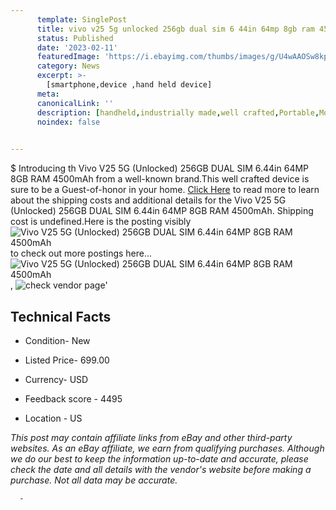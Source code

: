 ```yaml
---
      template: SinglePost
      title: vivo v25 5g unlocked 256gb dual sim 6 44in 64mp 8gb ram 4500mah
      status: Published
      date: '2023-02-11'
      featuredImage: 'https://i.ebayimg.com/thumbs/images/g/U4wAAOSw8kpjdQee/s-l225.jpg'
      category: News
      excerpt: >-
        [smartphone,device ,hand held device]
      meta:
      canonicalLink: ''
      description: [handheld,industrially made,well crafted,Portable,Mobile,Compact,Convenient,Lightweight,Maneuverable,Man-portable,Miniature,Carriable,Hand-held,Light,Holdable,Transportable,Mobile device,Pocket-sized,On-the-go,Wireless,Cordless,Compact size,Convenient size, smartphone,device ,hand held device]
      noindex: false
      

---
```

$
      Introducing th Vivo V25 5G (Unlocked) 256GB DUAL SIM 6.44in 64MP 8GB RAM 4500mAh from a well-known brand.This well crafted device  is sure to be a Guest-of-honor in your home. [Click Here](https://www.ebay.com/itm/185667029585?hash=item2b3a9e0a51%3Ag%3AU4wAAOSw8kpjdQee&mkevt=1&mkcid=1&mkrid=711-53200-19255-0&campid=%253CePNCampaignId%253E&customid=%253CreferenceId%253E&toolid=10049) to read more to learn about the shipping costs and additional details for the Vivo V25 5G (Unlocked) 256GB DUAL SIM 6.44in 64MP 8GB RAM 4500mAh. Shipping cost is undefined.Here is the posting visibly ![Vivo V25 5G (Unlocked) 256GB DUAL SIM 6.44in 64MP 8GB RAM 4500mAh](https://i.ebayimg.com/thumbs/images/g/U4wAAOSw8kpjdQee/s-l225.jpg) to check out more postings here... ![Vivo V25 5G (Unlocked) 256GB DUAL SIM 6.44in 64MP 8GB RAM 4500mAh](https://i.ebayimg.com/images/g/U4wAAOSw8kpjdQee/s-l1200.jpg), ![check vendor page](https://origin-galleryplus.ebayimg.com/ws/web/185667029585_2_0_1/225x225.jpg,https://origin-galleryplus.ebayimg.com/ws/web/185667029585_3_0_1/225x225.jpg,https://origin-galleryplus.ebayimg.com/ws/web/185667029585_4_0_1/225x225.jpg,https://origin-galleryplus.ebayimg.com/ws/web/185667029585_5_0_1/225x225.jpg,https://origin-galleryplus.ebayimg.com/ws/web/185667029585_6_0_1/225x225.jpg,https://origin-galleryplus.ebayimg.com/ws/web/185667029585_7_0_1/225x225.jpg,https://origin-galleryplus.ebayimg.com/ws/web/185667029585_8_0_1/225x225.jpg)'

      

 ## Technical Facts 



     
      

 - Condition- New 


      

 - Listed Price- 699.00 


      

 - Currency- USD 


      

 - Feedback score - 4495 


      

 - Location - US 


      
      

 *_This post may contain affiliate links from eBay and other third-party websites. As an eBay affiliate, we earn from qualifying purchases. Although we do our best to keep the information up-to-date and accurate, please check the date and all details with the vendor's website before making a purchase. Not all data may be accurate._*




      -
